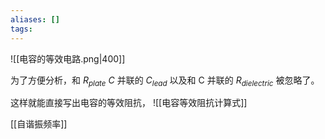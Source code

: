 ```yaml
---
aliases: []
tags:
---
```

![[电容的等效电路.png|400]]

为了方便分析，和 $R_{plate}$ $C$ 并联的 $C_{lead}$ 以及和 C 并联的 $R_{dielectric}$ 被忽略了。

这样就能直接写出电容的等效阻抗，
![[电容等效阻抗计算式]]

[[自谐振频率]]
